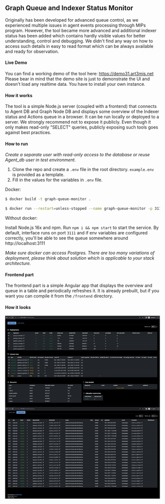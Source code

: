 ## Graph Queue and Indexer Status Monitor

Originally has been developed for advanced queue control, as we experienced multiple issues in agent events processing through MIPs program. However, the tool became more advanced and additional indexer status has been added which contains hardly visible values for better understanding, control and debugging. We didn't find any way on how to access such details in easy to read format which can be always available and ready for observation. 

#### Live Demo

You can find a working demo of the tool here: https://demo31.art3mis.net Please bear in mind that the demo site is just to demonstrate the UI and doesn't load any realtime data. You have to install your own instance.

#### How it works

The tool is a simple Node.js server (coupled with a frontend) that connects to Agent DB and Graph Node DB and displays some overview of the Indexer status and Actions queue in a browser. It can be run locally or deployed to a server. We strongly recommend not to expose it publicly. Even though it only makes read-only "SELECT" queries, publicly exposing such tools goes against best practices.

#### How to run

_Create a separate user with read-only access to the database or reuse Agent_db user in test environment._

1. Clone the repo and create a `.env` file in the root directory. `example.env ` is provided as a template.
2. Fill in the values for the variables in `.env` file.

Docker:
```sh
$ docker build -t graph-queue-monitor .
```
```sh
$ docker run --restart=unless-stopped --name graph-queue-monitor -p 3111:3111 -d graph-queue-monitor
```
Without docker:

Install Node.js 16x and npm. Run `npm i && npm start` to start the service. By default, interface runs on port `3111` and if env variables are configured correctly, you'll be able to see the queue somewhere around http://localhost:3111

_Make sure docker can access Postgres. There are too many variations of deployment, please think about solution which is applicable to your stack architecture._

#### Frontend part

The frontend part is a simple Angular app that displays the overview and queue in a table and periodically refreshes it. It is already prebuilt, but if you want you can compile it from the `/frontend` directory.

#### How it looks

![Queue](queue.jpg)
